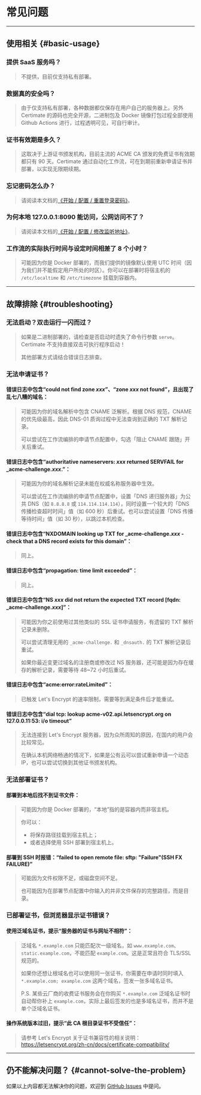 ﻿# 常见问题

---

## 使用相关 {#basic-usage}

### 提供 SaaS 服务吗？

> 不提供，目前仅支持私有部署。

### 数据真的安全吗？

> 由于仅支持私有部署，各种数据都仅保存在用户自己的服务器上。另外 Certimate 的源码也完全开源，二进制包及 Docker 镜像打包过程全部使用 Github Actions 进行，过程透明可见，可自行审计。

### 证书有效期是多久？

> 这取决于上游证书颁发机构，目前主流的 ACME CA 颁发的免费证书有效期都只有 90 天。Certimate 通过自动化工作流，可在到期前重新申请证书并部署，以实现无限期续期。

### 忘记密码怎么办？

> 请阅读本文档的[《开始 / 配置 / 重置登录密码》](/docs/getting-started/configuration#reset-password)。

### 为何本地 127.0.0.1:8090 能访问，公网访问不了？

> 请阅读本文档的[《开始 / 配置 / 修改监听地址》](/docs/getting-started/configuration#set-listening-url)。

### 工作流的实际执行时间与设定时间相差了 8 个小时？

> 可能因为你是 Docker 部署的，而我们提供的镜像默认使用 UTC 时间（因为我们并不能假定用户所处的时区）。你可以在部署时将宿主机的 `/etc/localtime` 和 `/etc/timezone` 挂载到容器内。

---

## 故障排除 {#troubleshooting}

### 无法启动？双击运行一闪而过？

> 如果是二进制部署的，请检查是否启动时遗失了命令行参数 `serve`。Certimate 不支持直接双击可执行程序启动！
>
> 其他部署方式请结合错误日志排查。

### 无法申请证书？

#### 错误日志中包含“could not find zone _xxx_”、“zone _xxx_ not found”，且出现了乱七八糟的域名：

> 可能因为你的域名解析中包含 CNAME 泛解析。根据 DNS 规范，CNAME 的优先级最高，因此 DNS-01 质询过程中无法查询到正确的 TXT 解析记录。
>
> 可以尝试在工作流编排的申请节点配置中，勾选「阻止 CNAME 跟随」开关后重试。

#### 错误日志中包含“authoritative nameservers: _xxx_ returned SERVFAIL for \_acme-challenge._xxx_.”：

> 可能因为你的域名解析记录未能在权威名称服务器中生效。
>
> 可以尝试在工作流编排的申请节点配置中，设置「DNS 递归服务器」为公共 DNS（如 `8.8.8.8` 或 `114.114.114.114`），同时设置一个较大的「DNS 传播检查超时时间」值（如 600 秒）后重试。也可以尝试设置「DNS 传播等待时间」值（如 30 秒），以跳过本机检查。

#### 错误日志中包含“NXDOMAIN looking up TXT for \_acme-challenge._xxx_ - check that a DNS record exists for this domain”：

> 同上。

#### 错误日志中包含“propagation: time limit exceeded”：

> 同上。

#### 错误日志中包含“NS _xxx_ did not return the expected TXT record \[fqdn: \_acme-challenge._xxx_\]”：

> 可能因为你之前使用过其他类似的 SSL 证书申请服务，有遗留的 TXT 解析记录未删除。
>
> 可以尝试清理无用的 `_acme-challenge.` 和 `_dnsauth.` 的 TXT 解析记录后重试。
>
> 如果你最近变更过域名的注册商或修改过 NS 服务器，还可能是因为存在缓存的解析记录，需要等待 48~72 小时后重试。

#### 错误日志中包含“acme:error:rateLimited”：

> 已触发 Let's Encrypt 的速率限制，需要等到满足条件后才能重试。

#### 错误日志中包含“dial tcp: lookup acme-v02.api.letsencrypt.org on 127.0.0.11:53: i/o timeout”

> 无法连接到 Let's Encrypt 服务器，因为众所周知的原因，在国内的用户会比较常见。
>
> 在确认本机网络畅通的情况下，如果是公有云可以尝试重新申请一个动态 IP，也可以尝试切换到其他证书颁发机构。

### 无法部署证书？

#### 部署到本地后找不到证书文件：

> 可能因为你是 Docker 部署的，“本地”指的是容器内而非宿主机。
>
> 你可以：
>
> - 将保存路径挂载到宿主机上；
> - 或者选择使用 SSH 部署到宿主机上。

#### 部署到 SSH 时报错：“failed to open remote file: sftp: "Failure"(SSH FX FAILURE)”

> 可能因为文件权限不足，或磁盘空间不足。
>
> 也可能因为在部署节点配置中你输入的并非文件保存的完整路径，而是目录。

### 已部署证书，但浏览器显示证书错误？

#### 使用泛域名证书，提示“服务器的证书与网址不相符”：

> 泛域名 `*.example.com` 只能匹配次一级域名，如 `www.example.com`、`static.example.com`，不能匹配 `example.com`。这是正常且符合 TLS/SSL 规范的。
>
> 如果你还想让根域名也可以使用同一张证书，你需要在申请时同时填入 `*.example.com; example.com` 这两个域名，签发一张多域名证书。
>
> P.S. 某些云厂商的收费证书服务会在你购买 `*.example.com` 泛域名证书时自动帮你补上 `example.com`，实际上最后签发的也是多域名证书，而并不是单个泛域名证书。

#### 操作系统版本过旧，提示“此 CA 根目录证书不受信任”：

> 请参考 Let's Encrypt 关于证书兼容性的相关说明：
> https://letsencrypt.org/zh-cn/docs/certificate-compatibility/

---

## 仍不能解决问题？ {#cannot-solve-the-problem}

如果以上内容都无法解决你的问题，欢迎到 [GitHub Issues](https://github.com/usual2970/certimate/issues) 中提问。
